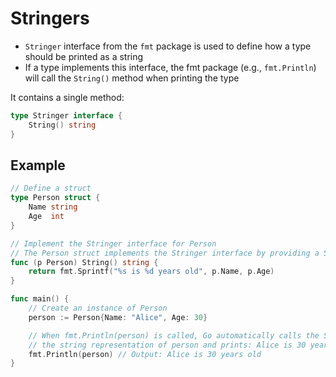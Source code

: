 # Stringers

* `Stringer` interface from the `fmt` package is used to define how a type should be printed
  as a string
* If a type implements this interface, the fmt package (e.g., `fmt.Println`) will call the
  `String()` method when printing the type

It contains a single method:

```go
type Stringer interface {
    String() string
}
```

## Example

```go
// Define a struct
type Person struct {
    Name string
    Age  int
}

// Implement the Stringer interface for Person
// The Person struct implements the Stringer interface by providing a String() method
func (p Person) String() string {
    return fmt.Sprintf("%s is %d years old", p.Name, p.Age)
}

func main() {
    // Create an instance of Person
    person := Person{Name: "Alice", Age: 30}

    // When fmt.Println(person) is called, Go automatically calls the String() method to get
    // the string representation of person and prints: Alice is 30 years old
    fmt.Println(person) // Output: Alice is 30 years old
}
```


